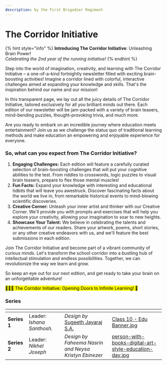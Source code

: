 ```yaml
---
description: by the First Brigadier Regiment
---
```


# The Corridor Initiative

{% hint style="info" %}
**Introducing The Corridor Initiative**: Unleashing Brain Power! \
_Celebrating the 2nd year of the running initiative!_
{% endhint %}

Step into the world of imagination, creativity, and learning with The Corridor Initiative – a one-of-a-kind fortnightly newsletter filled with exciting brain-boosting activities! Imagine a corridor lined with colorful, interactive challenges aimed at expanding your knowledge and skills. That's the inspiration behind our name and our mission!

In this transparent page, we lay out all the juicy details of The Corridor Initiative, tailored exclusively for all you brilliant minds out there. Each edition of our newsletter will be jam-packed with a variety of brain teasers, mind-bending puzzles, thought-provoking trivia, and much more.

Are you ready to embark on an incredible journey where education meets entertainment? Join us as we challenge the status quo of traditional learning methods and make education an empowering and enjoyable experience for everyone.

### So, what can you expect from The Corridor Initiative?

1. **Engaging Challenges:** Each edition will feature a carefully curated selection of brain-boosting challenges that will put your cognitive abilities to the test. From riddles to crosswords, logic puzzles to visual brain teasers, prepare to flex those mental muscles!
2. **Fun Facts:** Expand your knowledge with interesting and educational tidbits that will leave you awestruck. Discover fascinating facts about the world we live in, from remarkable historical events to mind-blowing scientific discoveries.
3. **Creative Corner:** Unleash your inner artist and thinker with our Creative Corner. We'll provide you with prompts and exercises that will help you explore your creativity, allowing your imagination to soar to new heights.
4. **Showcase Your Talent:** We believe in celebrating the talents and achievements of our readers. Share your artwork, poems, short stories, or any other creative endeavors with us, and we'll feature the best submissions in each edition.

Join The Corridor Initiative and become part of a vibrant community of curious minds. Let's transform the school corridor into a bustling hub of intellectual stimulation and endless possibilities. Together, we can revolutionize the way we learn and grow.

So keep an eye out for our next edition, and get ready to take your brain on an unforgettable adventure!

<mark style="background-color:yellow;">🚪🚶🚪 The Corridor Initiative: Opening Doors to Infinite Learning! 🚪</mark>

### Series

<table data-view="cards"><thead><tr><th></th><th></th><th></th><th data-hidden data-card-cover data-type="files"></th></tr></thead><tbody><tr><td><strong>Series 1</strong></td><td>Leader: <em>Ishana Santhosh.</em></td><td><em>Design by</em> <a data-mention href="https://app.gitbook.com/u/9Om3tUS42vUVpNcq3eN15t09EZU2">Sugeeth Jayaraj S.A.</a></td><td><a href="../../../../.gitbook/assets/Class 10 - Edu Banner.jpg">Class 10 - Edu Banner.jpg</a></td></tr><tr><td><strong>Series 2</strong></td><td>Leader: <em>Nikhel Joseph</em></td><td><em>Design by Faheema Nasrin and Neysa Kristyn Ebinezer</em></td><td><a href="../../../../.gitbook/assets/person-with-books-digital-art-style-education-day.jpg">person-with-books-digital-art-style-education-day.jpg</a></td></tr></tbody></table>
